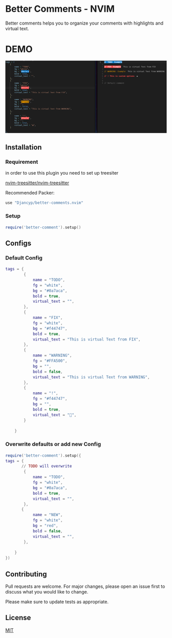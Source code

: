 # Better Comments - NVIM
Better comments helps you to organize your comments with highlights and virtual text.

# DEMO
![Demo](https://github.com/Djancyp/nvim-plugin-demo/blob/main/better-comment.nvim/images/example.png)
## Installation
### Requirement
in order to use this plugin you need to set up treesiter

[nvim-treesitter/nvim-treesitter](https://github.com/nvim-treesitter/nvim-treesitter)

Recommended Packer:

```lua
use "Djancyp/better-comments.nvim"
```
### Setup
```lua
require('better-comment').setup()
```

## Configs
### Default Config
```lua
tags = {
        {
            name = "TODO",
            fg = "white",
            bg = "#0a7aca",
            bold = true,
            virtual_text = "",
        },
        {
            name = "FIX",
            fg = "white",
            bg = "#f44747",
            bold = true,
            virtual_text = "This is virtual Text from FIX",
        },
        {
            name = "WARNING",
            fg = "#FFA500",
            bg = "",
            bold = false,
            virtual_text = "This is virtual Text from WARNING",
        },
        {
            name = "!",
            fg = "#f44747",
            bg = "",
            bold = true,
            virtual_text = "",
        }

    }
```
### Overwrite defaults or add new Config
```lua
require('better-comment').setup({
tags = {
       // TODO will overwrite
        {
            name = "TODO",
            fg = "white",
            bg = "#0a7aca",
            bold = true,
            virtual_text = "",
        },
       {
            name = "NEW",
            fg = "white",
            bg = "red",
            bold = false,
            virtual_text = "",
        },

    }
})
```


## Contributing
Pull requests are welcome. For major changes, please open an issue first to discuss what you would like to change.

Please make sure to update tests as appropriate.

## License
[MIT](https://choosealicense.com/licenses/mit/)
